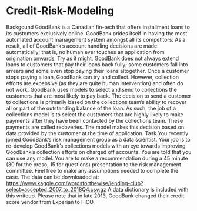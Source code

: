 # Credit-Risk-Modeling

Backgound
GoodBank is a Canadian fin-tech that offers installment loans to its customers exclusively online. GoodBank prides itself in having the most automated account management system amongst all its competitors. As a result, all of GoodBank’s account handling decisions are made automatically; that is, no human ever touches an application from origination onwards. Try as it might, GoodBank does not always extend loans to customers that pay their loans back fully; some customers fall into arrears and some even stop paying their loans altogether. Once a customer stops paying a loan, GoodBank can try and collect. However, collection efforts are expensive (as they are quite human intervention) and often do not work. GoodBank uses models to select and send to collections the customers that are most likely to pay back. 
The decision to send a customer to collections is primarily based on the collections team’s ability to recover all or part of the outstanding balance of the loan. As such, the job of a collections model is to select the customers that are highly likely to make payments after they have been contacted by the collections team. These payments are called recoveries. The model makes this decision based on data provided by the customer at the time of application.
Task
You recently joined GoodBank’s risk management group as a data scientist. Your job is to re-develop GoodBank’s collections models with an eye towards improving GoodBank’s collection efforts on charged off accounts. You are told that you can use any model. You are to make a recommendation during a 45 minute (30 for the preso, 15 for questions) presentation to the risk management committee. Feel free to make any assumptions needed to complete the case.
The data can be downloaded at: https://www.kaggle.com/wordsforthewise/lending-club?select=accepted_2007_to_2018Q4.csv.gz
A data dictionary is included with this writeup.
Please note that in late 2013, GoodBank changed their credit score vendor from Experian to FICO.
